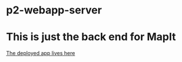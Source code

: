 # p2-webapp-server

# This is just the back end for MapIt

[The deployed app lives here](https://p2-web-app.firebaseapp.com/)
